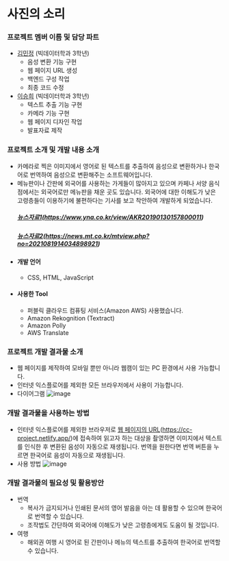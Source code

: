 # 사진의 소리

### 프로젝트 멤버 이름 및 담당 파트
- [김민정](https://github.com/MinjeongKim03) (빅데이터학과 3학년)
  - 음성 변환 기능 구현
  - 웹 페이지 URL 생성
  - 백엔드 구성 작업
  - 최종 코드 수정
- [이승희](https://github.com/dltmdgml) (빅데이터학과 3학년)
  - 텍스트 추출 기능 구현
  - 카메라 기능 구현
  - 웹 페이지 디자인 작업
  - 발표자료 제작  
### 프로젝트 소개 및 개발 내용 소개
 - 카메라로 찍은 이미지에서 영어로 된 텍스트를 추출하여 음성으로 변환하거나 한국어로 번역하여 음성으로 변환해주는 소프트웨어입니다.
 - 메뉴판이나 간판에 외국어를 사용하는 가게들이 많아지고 있으며 카페나 서양 음식점에서는 외국어로만 메뉴판을 채운 곳도 있습니다.
   외국어에 대한 이해도가 낮은 고령층들이 이용하기에 불편하다는 기사를 보고 착안하여 개발하게 되었습니다. 
   ##### [뉴스자료1](https://www.yna.co.kr/view/AKR20190130157800011)(https://www.yna.co.kr/view/AKR20190130157800011)
   ##### [뉴스자료2](https://news.mt.co.kr/mtview.php?no=2021081914034898921)(https://news.mt.co.kr/mtview.php?no=2021081914034898921)
 - #### 개발 언어
      - CSS, HTML, JavaScript
 - #### 사용한 Tool
      - 퍼블릭 클라우드 컴퓨팅 서비스(Amazon AWS) 사용했습니다.
      - Amazon Rekognition (Textract)
      - Amazon Polly
      - AWS Translate
### 프로젝트 개발 결과물 소개
 - 웹 페이지를 제작하여 모바일 뿐만 아니라 웹캠이 있는 PC 환경에서 사용 가능합니다.  
 - 인터넷 익스플로어를 제외한 모든 브라우저에서 사용이 가능합니다. 
 - 다이어그램
 ![image](https://user-images.githubusercontent.com/52689963/144101483-5383b010-fdab-4f8f-bcb9-ae86a187117a.png)
### 개발 결과물을 사용하는 방법
 - 인터넷 익스플로어를 제외한 브라우저로 [웹 페이지의 URL](https://cc-project.netlify.app/)(https://cc-project.netlify.app/)에 접속하여 읽고자 하는 대상을 촬영하면 이미지에서 텍스트를 인식한 후 변환된 음성이 자동으로 재생됩니다. 번역을 원한다면 번역 버튼을 누르면 한국어로 음성이 자동으로 재생됩니다.
 - 사용 방법
 ![image](https://user-images.githubusercontent.com/52689963/144478528-8d28f8f5-bae3-4f81-9468-51132bebc6fb.png)

### 개발 결과물의 필요성 및 활용방안
- 번역
  - 복사가 금지되거나 인쇄된 문서의 영어 발음을 아는 데 활용할 수 있으며 한국어로 번역할 수 있습니다.
  - 조작법도 간단하여 외국어에 이해도가 낮은 고령층에게도 도움이 될 것입니다. 
- 여행
  - 해외권 여행 시 영어로 된 간판이나 메뉴의 텍스트를 추출하여 한국어로 번역할 수 있습니다.  


